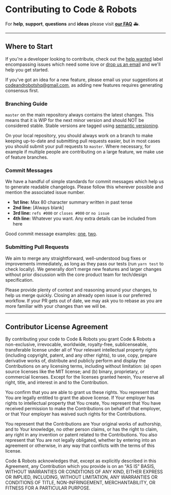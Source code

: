 # Contributing to Code & Robots

For **help**, **support**, **questions** and **ideas** please visit **[our FAQ](http://www.codeandrobots.com/faq.html)** 🚑.

---

## Where to Start

If you're a developer looking to contribute, check out the [help wanted](https://github.com/codeandrobots/codeandrobots-app/labels/help%20wanted) label encompassing issues which need some love or [drop us an email](mailto:codeandrobotshq@gmail.com?subject=Hi&body=I%20would%20like%20to%20help) and we'll help you get started.

If you've got an idea for a new feature, please email us your suggestions at [codeandrobotshq@gmail.com](mailto:codeandrobotshq@gmail.com?subject=Idea), as adding new features requires generating consensus first.

### Branching Guide

`master` on the main repository always contains the latest changes. This means that it is WIP for the next minor version and should NOT be considered stable. Stable versions are tagged using [semantic versioning](http://semver.org/).

On your local repository, you should always work on a branch to make keeping up-to-date and submitting pull requests easier, but in most cases you should submit your pull requests to `master`. Where necessary, for example if multiple people are contributing on a large feature, we make use of feature branches.

### Commit Messages

We have a handful of simple standards for commit messages which help us to generate readable changelogs. Please follow this wherever possible and mention the associated issue number.

- **1st line:** Max 80 character summary written in past tense
- **2nd line:** [Always blank]
- **3rd line:** `refs #000` or `closes #000` or `no issue`
- **4th line:** Whatever you want. Any extra details can be included from here

Good commit message examples: [one](https://github.com/codeandrobots/codeandrobots-app/commit/9f26ac76a1dc53b1119718a987fee0ee51d3ae7f), [two](https://github.com/codeandrobots/codeandrobots-app/commit/0f795fa2831eef286364215403d6264efe702859).

### Submitting Pull Requests

We aim to merge any straightforward, well-understood bug fixes or improvements immediately, as long as they pass our tests (run `yarn test` to check locally). We generally don’t merge new features and larger changes without prior discussion with the core product team for tech/design specification.

Please provide plenty of context and reasoning around your changes, to help us merge quickly. Closing an already open issue is our preferred workflow. If your PR gets out of date, we may ask you to rebase as you are more familiar with your changes than we will be.

---

## Contributor License Agreement

By contributing your code to Code & Robots you grant Code & Robots a non-exclusive, irrevocable, worldwide, royalty-free, sublicenseable, transferable license under all of Your relevant intellectual property rights (including copyright, patent, and any other rights), to use, copy, prepare derivative works of, distribute and publicly perform and display the Contributions on any licensing terms, including without limitation:
(a) open source licenses like the MIT license; and (b) binary, proprietary, or commercial licenses. Except for the licenses granted herein, You reserve all right, title, and interest in and to the Contribution.

You confirm that you are able to grant us these rights. You represent that You are legally entitled to grant the above license. If Your employer has rights to intellectual property that You create, You represent that You have received permission to make the Contributions on behalf of that employer, or that Your employer has waived such rights for the Contributions.

You represent that the Contributions are Your original works of authorship, and to Your knowledge, no other person claims, or has the right to claim, any right in any invention or patent related to the Contributions. You also represent that You are not legally obligated, whether by entering into an agreement or otherwise, in any way that conflicts with the terms of this license.

Code & Robots acknowledges that, except as explicitly described in this Agreement, any Contribution which you provide is on an "AS IS" BASIS, WITHOUT WARRANTIES OR CONDITIONS OF ANY KIND, EITHER EXPRESS OR IMPLIED, INCLUDING, WITHOUT LIMITATION, ANY WARRANTIES OR CONDITIONS OF TITLE, NON-INFRINGEMENT, MERCHANTABILITY, OR FITNESS FOR A PARTICULAR PURPOSE.
